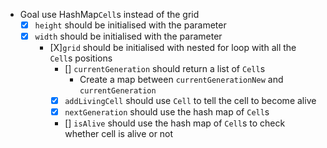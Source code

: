 - Goal use HashMap`Cell`s instead of the grid
    - [X] `height` should be initialised with the parameter
    - [X] `width` should be initialised with the parameter
      - [X]`grid` should be initialised with nested for loop with all the `Cell`s positions
        - [] `currentGeneration` should return a list of `Cell`s
            - Create a map between `currentGenerationNew` and `currentGeneration`
        - [X] `addLivingCell` should use `Cell` to tell the cell to become alive
        - [X] `nextGeneration` should use the hash map of `Cell`s
        - [] `isAlive` should use the hash map of `Cell`s to check whether cell is alive or not

